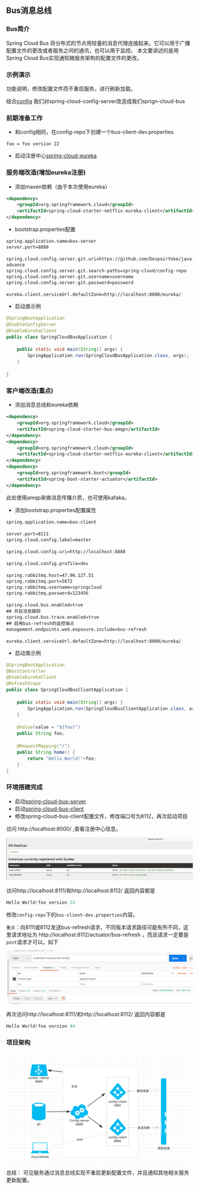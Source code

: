 ## Bus消息总线

### Bus简介
Spring Cloud Bus 将分布式的节点用轻量的消息代理连接起来。它可以用于广播配置文件的更改或者服务之间的通讯，也可以用于监控。
本文要讲述的是用Spring Cloud Bus实现通知微服务架构的配置文件的更改。

### 示例演示

功能说明，修改配置文件而不重启服务，进行刷新加载。

结合[config](./config.md) 我们对spring-cloud-config-server改造成我们sprign-cloud-bus

### 前期准备工作
- 和config相同，在config-repo下创建一个bus-client-dev.properties
```properties
foo = foo version 22
```
- 启动注册中心[spring-cloud-eureka](./spring-cloud-eureka)

### 服务端改造(增加eureka注册)
- 添加maven依赖（由于本次使用eureka）
```xml
<dependency>
    <groupId>org.springframework.cloud</groupId>
    <artifactId>spring-cloud-starter-netflix-eureka-client</artifactId>
</dependency>
```
- bootstrap.properties配置
```properties
spring.application.name=bus-server
server.port=8888

spring.cloud.config.server.git.uri=https://github.com/DespairYoke/java-advance
spring.cloud.config.server.git.search-paths=spring-cloud/config-repo
spring.cloud.config.server.git.username=username
spring.cloud.config.server.git.password=password

eureka.client.serviceUrl.defaultZone=http://localhost:8000/eureka/
```
- 启动类示例
```java
@SpringBootApplication
@EnableConfigServer
@EnableEurekaClient
public class SpringCloudBusApplication {

	public static void main(String[] args) {
		SpringApplication.run(SpringCloudBusApplication.class, args);
	}

}
```
### 客户端改造(重点)
- 添加消息总线和eureka依赖
```xml 
<dependency>
    <groupId>org.springframework.cloud</groupId>
    <artifactId>spring-cloud-starter-bus-amqp</artifactId>
</dependency>
<dependency>
    <groupId>org.springframework.cloud</groupId>
    <artifactId>spring-cloud-starter-netflix-eureka-client</artifactId>
</dependency>
<dependency>
    <groupId>org.springframework.boot</groupId>
    <artifactId>spring-boot-starter-actuator</artifactId>
</dependency>
```
此处使用amqp来做消息传播介质，也可使用kafaka。

- 添加bootstrap.properties配置属性
```properties
spring.application.name=bus-client

server.port=8111
spring.cloud.config.label=master

spring.cloud.config.uri=http://localhost:8888

spring.cloud.config.profile=dev

spring.rabbitmq.host=47.96.127.51
spring.rabbitmq.port=5672
spring.rabbitmq.username=springcloud
spring.rabbitmq.password=123456

spring.cloud.bus.enabled=true
## 开启消息跟踪
spring.cloud.bus.trace.enabled=true
## 启用bus-refresh的监控端点
management.endpoints.web.exposure.include=bus-refresh

eureka.client.serviceUrl.defaultZone=http://localhost:8000/eureka/
```
- 启动类示例
```java
@SpringBootApplication
@RestController
@EnableEurekaClient
@RefreshScope
public class SpringCloudBusClientApplication {

	public static void main(String[] args) {
		SpringApplication.run(SpringCloudBusClientApplication.class, args);
	}

	@Value(value = "${foo}")
	public String foo;

	@RequestMapping("/")
	public String home() {
		return "Hello World!"+foo;
	}
}
```

### 环境搭建完成
- 启动[spring-cloud-bus-server](./spring-cloud-bus-server)
- 启动[spring-cloud-bus-client](./spring-cloud-bus-client)
- 修改spring-cloud-bus-client配置文件，修改端口号为8112，再次启动项目

访问 http://localhost:8000/ ,查看注册中心信息。

![bus-eureka](./image/bus-eureka.png)

访问http://localhost:8111/和http://localhost:8112/ 返回内容都是
```java
Hello World!foo version 33
```
修改`config-repo`下的`bus-client-dev.properties`内容。

`重点`：向8111或8112发送bus-refresh请求，不同版本请求路径可能有所不同，这里请求地址为 
http://localhost:8112/actuator/bus-refresh ，而且请求一定要是`post`请求才可以。如下

![post-request](./image/bus-postman.png)

再次访问http://localhost:8111/和http://localhost:8112/ 返回内容都是
```java
Hello World!foo version 44
```

### 项目架构

![项目架构](./image/bus-archtive.png)


总结： 可见服务通过消息总线实现不重启更新配置文件，并且通知其他相关服务更新配置。